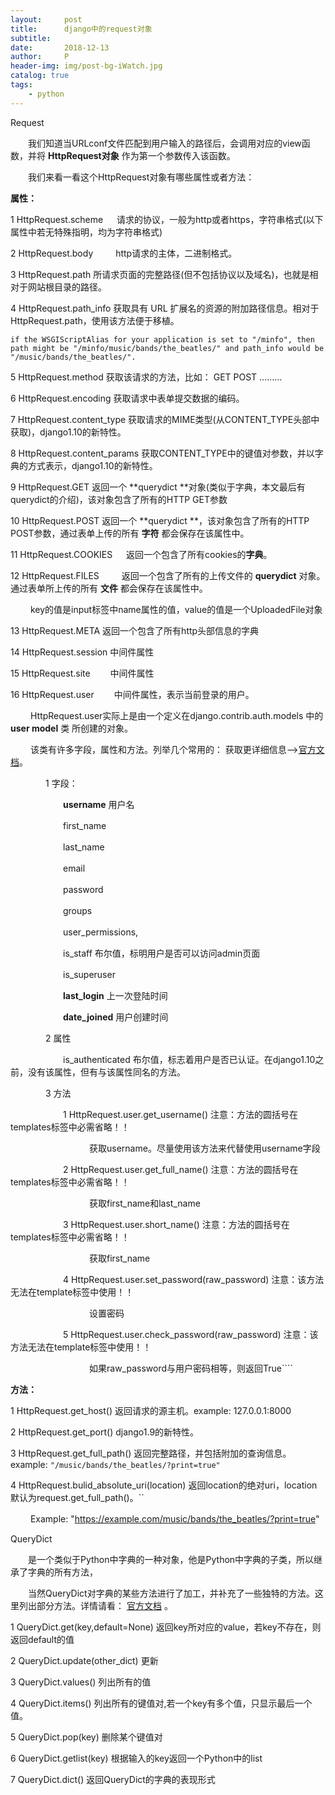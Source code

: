 ```yaml
---
layout:     post
title:      django中的request对象
subtitle:   
date:       2018-12-13
author:     P
header-img: img/post-bg-iWatch.jpg
catalog: true
tags:
    - python
---
```

Request

　　我们知道当URLconf文件匹配到用户输入的路径后，会调用对应的view函数，并将  **HttpRequest对象**  作为第一个参数传入该函数。

　　我们来看一看这个HttpRequest对象有哪些属性或者方法：

**属性：**

1  HttpRequest.scheme 　     请求的协议，一般为http或者https，字符串格式(以下属性中若无特殊指明，均为字符串格式)

2  HttpRequest.body  　　    http请求的主体，二进制格式。

3  HttpRequest.path             所请求页面的完整路径(但不包括协议以及域名)，也就是相对于网站根目录的路径。

4  HttpRequest.path_info     获取具有 URL 扩展名的资源的附加路径信息。相对于HttpRequest.path，使用该方法便于移植。

```
if the WSGIScriptAlias for your application is set to "/minfo", then path might be "/minfo/music/bands/the_beatles/" and path_info would be "/music/bands/the_beatles/".
```

5  HttpRequest.method               获取该请求的方法，比如： GET   POST .........

6  HttpRequest.encoding             获取请求中表单提交数据的编码。

7  HttpRequest.content_type      获取请求的MIME类型(从CONTENT_TYPE头部中获取)，django1.10的新特性。

8  HttpRequest.content_params  获取CONTENT_TYPE中的键值对参数，并以字典的方式表示，django1.10的新特性。

9  HttpRequest.GET                    返回一个 **querydict **对象(类似于字典，本文最后有querydict的介绍)，该对象包含了所有的HTTP GET参数

10  HttpRequest.POST                返回一个 **querydict **，该对象包含了所有的HTTP POST参数，通过表单上传的所有  **字符**  都会保存在该属性中。

11  HttpRequest.COOKIES  　     返回一个包含了所有cookies的**字典**。

12  HttpRequest.FILES  　　       返回一个包含了所有的上传文件的  **querydict**  对象。通过表单所上传的所有  **文件**  都会保存在该属性中。

　　                                             key的值是input标签中name属性的值，value的值是一个UploadedFile对象

13  HttpRequest.META                返回一个包含了所有http头部信息的字典

14  HttpRequest.session       中间件属性

15  HttpRequest.site　　      中间件属性

16  HttpRequest.user　　     中间件属性，表示当前登录的用户。

　　 HttpRequest.user实际上是由一个定义在django.contrib.auth.models 中的  **user model**  类  所创建的对象。

　　 该类有许多字段，属性和方法。列举几个常用的：        获取更详细信息-->[官方文档](https://docs.djangoproject.com/en/1.10/ref/contrib/auth/#django.contrib.auth.models.User.is_authenticated)。

　　　　1  字段： 

　　　　　　**username**    用户名

　　　　　　first_name  

　　　　　　last_name 

　　　　　　email

　　　　　　password   

　　　　　　groups

　　　　　　user_permissions,

　　　　　　is_staff     布尔值，标明用户是否可以访问admin页面

　　　　　　is_superuser 

　　　　　　**last_login**  上一次登陆时间

　　　　　　**date_joined**     用户创建时间

　　　　2  属性  

　　　　　　is_authenticated   布尔值，标志着用户是否已认证。在django1.10之前，没有该属性，但有与该属性同名的方法。

　　　　3  方法

　　　　　　1  HttpRequest.user.get_username()  注意：方法的圆括号在templates标签中必需省略！！

　　　　　　　　　获取username。尽量使用该方法来代替使用username字段

　　　　　　2  HttpRequest.user.get_full_name()  注意：方法的圆括号在templates标签中必需省略！！

　　　　　　　　　获取first_name和last_name

　　　　　　3  HttpRequest.user.short_name()  注意：方法的圆括号在templates标签中必需省略！！

　　　　　　　　　获取first_name

　　　　　　4  HttpRequest.user.set_password(raw_password)  注意：该方法无法在template标签中使用！！

　　　　　　　　　设置密码

　　　　　　5  HttpRequest.user.check_password(raw_password)  注意：该方法无法在template标签中使用！！

　　　　　　　　　如果raw_password与用户密码相等，则返回True````

**方法：**

1  HttpRequest.get_host()            返回请求的源主机。example:  127.0.0.1:8000

2  HttpRequest.get_port()            django1.9的新特性。

3  HttpRequest.get_full_path()     返回完整路径，并包括附加的查询信息。example:  `"/music/bands/the_beatles/?print=true"`

4  HttpRequest.bulid_absolute_uri(location)      返回location的绝对uri，location默认为request.get_full_path()。``

　　  Example: "https://example.com/music/bands/the_beatles/?print=true"

QueryDict 

　　是一个类似于Python中字典的一种对象，他是Python中字典的子类，所以继承了字典的所有方法，

　　当然QueryDict对字典的某些方法进行了加工，并补充了一些独特的方法。这里列出部分方法。详情请看： [官方文档](https://docs.djangoproject.com/en/1.10/ref/request-response/) 。

1  QueryDict.get(key,default=None)   返回key所对应的value，若key不存在，则返回default的值

2  QueryDict.update(other_dict)   更新

3  QueryDict.values()   列出所有的值

4  QueryDict.items()   列出所有的键值对,若一个key有多个值，只显示最后一个值。

5  QueryDict.pop(key)   删除某个键值对

6  QueryDict.getlist(key)   根据输入的key返回一个Python中的list

7  QueryDict.dict()   返回QueryDict的字典的表现形式
